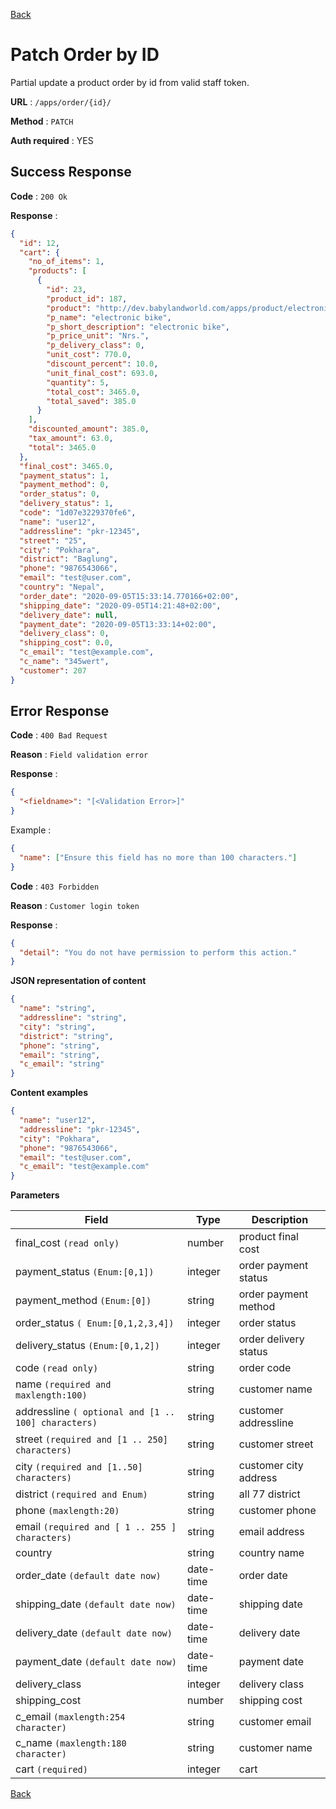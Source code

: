 [Back](../README.md)

# Patch Order by ID

Partial update a product order by id from valid staff token.

**URL** : `/apps/order/{id}/`

**Method** : `PATCH`

**Auth required** : YES

## Success Response

**Code** : `200 Ok`

**Response** :

```json
{
  "id": 12,
  "cart": {
    "no_of_items": 1,
    "products": [
      {
        "id": 23,
        "product_id": 187,
        "product": "http://dev.babylandworld.com/apps/product/electronic-bike/",
        "p_name": "electronic bike",
        "p_short_description": "electronic bike",
        "p_price_unit": "Nrs.",
        "p_delivery_class": 0,
        "unit_cost": 770.0,
        "discount_percent": 10.0,
        "unit_final_cost": 693.0,
        "quantity": 5,
        "total_cost": 3465.0,
        "total_saved": 385.0
      }
    ],
    "discounted_amount": 385.0,
    "tax_amount": 63.0,
    "total": 3465.0
  },
  "final_cost": 3465.0,
  "payment_status": 1,
  "payment_method": 0,
  "order_status": 0,
  "delivery_status": 1,
  "code": "1d07e3229370fe6",
  "name": "user12",
  "addressline": "pkr-12345",
  "street": "25",
  "city": "Pokhara",
  "district": "Baglung",
  "phone": "9876543066",
  "email": "test@user.com",
  "country": "Nepal",
  "order_date": "2020-09-05T15:33:14.770166+02:00",
  "shipping_date": "2020-09-05T14:21:48+02:00",
  "delivery_date": null,
  "payment_date": "2020-09-05T13:33:14+02:00",
  "delivery_class": 0,
  "shipping_cost": 0.0,
  "c_email": "test@example.com",
  "c_name": "345wert",
  "customer": 207
}
```

## Error Response

**Code** : `400 Bad Request`

**Reason** : `Field validation error`

**Response** :

```json
{
  "<fieldname>": "[<Validation Error>]"
}
```

Example :

```json
{
  "name": ["Ensure this field has no more than 100 characters."]
}
```

**Code** : `403 Forbidden`

**Reason** : `Customer login token`

**Response** :

```json
{
  "detail": "You do not have permission to perform this action."
}
```

**JSON representation of content**

```json
{
  "name": "string",
  "addressline": "string",
  "city": "string",
  "district": "string",
  "phone": "string",
  "email": "string",
  "c_email": "string"
}
```

**Content examples**

```json
{
  "name": "user12",
  "addressline": "pkr-12345",
  "city": "Pokhara",
  "phone": "9876543066",
  "email": "test@user.com",
  "c_email": "test@example.com"
}
```

**Parameters**

| Field                                               | Type      | Description           |
| --------------------------------------------------- | --------- | --------------------- |
| final_cost `(read only)`                            | number    | product final cost    |
| payment_status `(Enum:[0,1])`                       | integer   | order payment status  |
| payment_method `(Enum:[0])`                         | string    | order payment method  |
| order_status `( Enum:[0,1,2,3,4])`                  | integer   | order status          |
| delivery_status `(Enum:[0,1,2])`                    | integer   | order delivery status |
| code `(read only)`                                  | string    | order code            |
| name `(required and maxlength:100)`                 | string    | customer name         |
| addressline `( optional and [1 .. 100] characters)` | string    | customer addressline  |
| street `(required and [1 .. 250] characters)`       | string    | customer street       |
| city `(required and [1..50] characters)`            | string    | customer city address |
| district `(required and Enum)`                      | string    | all 77 district       |
| phone `(maxlength:20)`                              | string    | customer phone        |
| email `(required and [ 1 .. 255 ] characters)`      | string    | email address         |
| country                                             | string    | country name          |
| order_date `(default date now)`                     | date-time | order date            |
| shipping_date `(default date now)`                  | date-time | shipping date         |
| delivery_date `(default date now)`                  | date-time | delivery date         |
| payment_date `(default date now)`                   | date-time | payment date          |
| delivery_class                                      | integer   | delivery class        |
| shipping_cost                                       | number    | shipping cost         |
| c_email `(maxlength:254 character)`                 | string    | customer email        |
| c_name `(maxlength:180 character)`                  | string    | customer name         |
| cart `(required)`                                   | integer   | cart                  |

[Back](../README.md)
